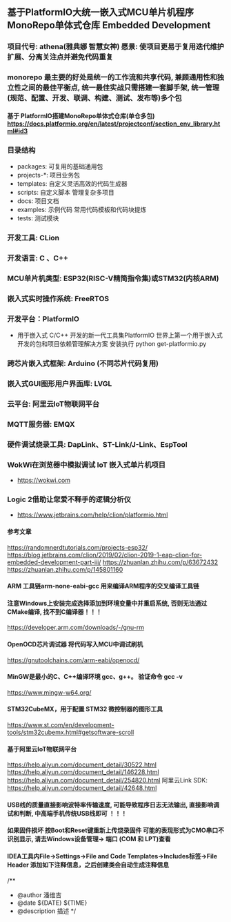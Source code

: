 ## 基于PlatformIO大统一嵌入式MCU单片机程序MonoRepo单体式仓库 Embedded Development

### 项目代号: athena(雅典娜 智慧女神) 愿景: 使项目更易于复用迭代维护扩展、分离关注点并避免代码重复

### monorepo 最主要的好处是统一的工作流和共享代码, 兼顾通用性和独立性之间的最佳平衡点, 统一最佳实战只需搭建一套脚手架, 统一管理(规范、配置、开发、联调、构建、测试、发布等)多个包

#### 基于 PlatformIO搭建MonoRepo单体式仓库(单仓多包) https://docs.platformio.org/en/latest/projectconf/section_env_library.html#id3

### 目录结构

- packages: 可复用的基础通用包
- projects-*: 项目业务包
- templates: 自定义灵活高效的代码生成器
- scripts: 自定义脚本 管理复杂多项目
- docs: 项目文档
- examples: 示例代码 常用代码模板和代码块提炼
- tests: 测试模块

### 开发工具: CLion

### 开发语言: C 、C++

### MCU单片机类型: ESP32(RISC-V精简指令集)或STM32(内核ARM)

### 嵌入式实时操作系统: FreeRTOS

### 开发平台：PlatformIO

- 用于嵌入式 C/C++ 开发的新一代工具集PlatformIO 世界上第一个用于嵌入式开发的包和项目依赖管理解决方案 安装执行 python
  get-platformio.py

### 跨芯片嵌入式框架: Arduino (不同芯片代码复用)

### 嵌入式GUI图形用户界面库: LVGL

### 云平台: 阿里云IoT物联网平台

### MQTT服务器: EMQX

### 硬件调试烧录工具: DapLink、ST-Link/J-Link、EspTool

### WokWi在浏览器中模拟调试 IoT 嵌入式单片机项目

- https://wokwi.com

### Logic 2借助让您爱不释手的逻辑分析仪

- https://www.jetbrains.com/help/clion/platformio.html

#### 参考文章

https://randomnerdtutorials.com/projects-esp32/
https://blog.jetbrains.com/clion/2019/02/clion-2019-1-eap-clion-for-embedded-development-part-iii/
https://zhuanlan.zhihu.com/p/63672432
https://zhuanlan.zhihu.com/p/145801160

#### ARM 工具链arm-none-eabi-gcc  用来编译ARM程序的交叉编译工具链

#### 注意Windows上安装完成选择添加到环境变量中并重启系统, 否则无法通过CMake编译, 找不到C编译器！！！

https://developer.arm.com/downloads/-/gnu-rm

#### OpenOCD芯片调试器 将代码写入MCU中调试刷机

https://gnutoolchains.com/arm-eabi/openocd/

#### MinGW是最小的C、C++编译环境 gcc、g++。 验证命令 gcc -v

https://www.mingw-w64.org/

#### STM32CubeMX，用于配置 STM32 微控制器的图形工具

https://www.st.com/en/development-tools/stm32cubemx.html#getsoftware-scroll

#### 基于阿里云IoT物联网平台

https://help.aliyun.com/document_detail/30522.html
https://help.aliyun.com/document_detail/146228.html
https://help.aliyun.com/document_detail/254820.html
阿里云Link SDK: https://help.aliyun.com/document_detail/42648.html

#### USB线的质量直接影响波特率传输速度, 可能导致程序日志无法输出, 直接影响调试和判断, 中高端手机传统USB线即可 ！！！

#### 如果固件损坏 按Boot和Reset键重新上传烧录固件 可能的表现形式为CMO串口不识别显示, 请去Windows设备管理-> 端口 (COM 和 LPT)查看

#### IDEA工具内File->Settings->File and Code Templates->Includes标签->File Header 添加如下注释信息，之后创建类会自动生成注释信息

/**

* @author 潘维吉
* @date ${DATE} ${TIME}
* @description 描述
  */
